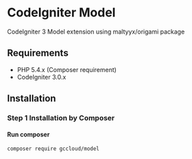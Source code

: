 # CodeIgniter Model
CodeIgniter 3 Model extension using maltyyx/origami package

## Requirements

- PHP 5.4.x (Composer requirement)
- CodeIgniter 3.0.x

## Installation
### Step 1 Installation by Composer
#### Run composer
```shell
composer require gccloud/model
